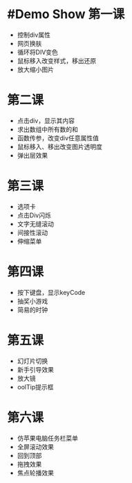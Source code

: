 #Demo Show
第一课
======
* 控制div属性
* 网页换肤
* 循环将DIV变色
* 鼠标移入改变样式，移出还原
* 放大缩小图片

第二课
======
* 点击div，显示其内容
* 求出数组中所有数的和
* 函数传参，改变div任意属性值
* 鼠标移入、移出改变图片透明度
* 弹出层效果

第三课
======
* 选项卡
* 点击Div闪烁
* 文字无缝滚动
* 间接性滚动
* 伸缩菜单

第四课
======
* 按下键盘，显示keyCode
* 抽奖小游戏
* 简易的时钟

第五课
======
* 幻灯片切换
* 新手引导效果
* 放大镜
* oolTip提示框

第六课
======
* 仿苹果电脑任务栏菜单
* 全屏滚动效果
* 回到顶部
* 拖拽效果
* 焦点轮播效果



